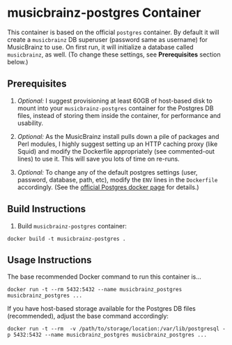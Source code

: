 # musicbrainz-postgres Container

This container is based on the official `postgres` container.  By default it
will create a `musicbrainz` DB superuser (password same as username) for
MusicBrainz to use.  On first run, it will initialize a database called
`musicbrainz`, as well. (To change these settings, see **Prerequisites**
section below.)

Prerequisites
-------------

1. *Optional:* I suggest provisioning at least 60GB of host-based disk to mount
into your `musicbrainz-postgres` container for the Postgres DB files, instead
of storing them inside the container, for performance and usability.

2. *Optional:* As the MusicBrainz install pulls down a pile of packages and
Perl modules, I highly suggest setting up an HTTP caching proxy (like Squid)
and modify the Dockerfile appropriately (see commented-out lines) to use it.
This will save you lots of time on re-runs.

3. *Optional:* To change any of the default postgres settings (user, password,
database, path, etc), modify the `ENV` lines in the `Dockerfile` accordingly.
(See the [official Postgres docker page](https://hub.docker.com/r/_/postgres/)
for details.)

Build Instructions
------------------
1. Build `musicbrainz-postgres` container:

```
docker build -t musicbrainz-postgres .
```

Usage Instructions
------------------

The base recommended Docker command to run this container is...

```
docker run -t --rm 5432:5432 --name musicbrainz_postgres musicbrainz_postgres ...

```

If you have host-based storage available for the Postgres DB files
(recommended), adjust the base command accordingly:


```
docker run -t --rm  -v /path/to/storage/location:/var/lib/postgresql -p 5432:5432 --name musicbrainz_postgres musicbrainz_postgres ...
```
